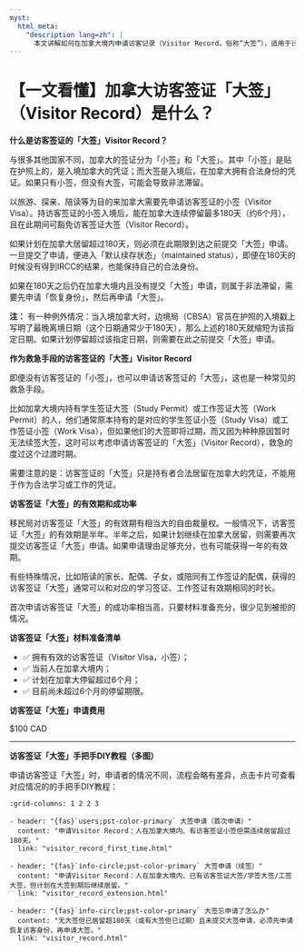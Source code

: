 ```yaml
---
myst:
  html_meta:
    "description lang=zh": |
      本文讲解如何在加拿大境内申请访客记录（Visitor Record，俗称“大签”），适用于计划在加拿大停留超过6个月的访客签证持有者。
---
```


# 【一文看懂】加拿大访客签证「大签」（Visitor Record）是什么？

<div class="dividing-line"></div>

**什么是访客签证的「大签」Visitor Record？**

与很多其他国家不同，加拿大的签证分为「小签」和「大签」。其中「小签」是贴在护照上的，是入境加拿大的凭证；而大签是入境后，在加拿大拥有合法身份的凭证。如果只有小签，但没有大签，可能会导致非法滞留。

以旅游、探亲、陪读等为目的来加拿大需要先申请访客签证的小签（Visitor Visa）。持访客签证的小签入境后，能在加拿大连续停留最多180天（约6个月），且在此期间可豁免访客签证大签（Visitor Record）。

如果计划在加拿大居留超过180天，则必须在此期限到达之前提交「大签」申请。一旦提交了申请，便进入「默认续存状态」（maintained status），即便在180天的时候没有得到IRCC的结果，也能保持自己的合法身份。

如果在180天之后仍在加拿大境内且没有提交「大签」申请，则属于非法滞留，需要先申请「恢复身份」，然后再申请「大签」。

**注：** 有一种例外情况：当入境加拿大时，边境局（CBSA）官员在护照的入境戳上写明了最晚离境日期（这个日期通常少于180天），那么上述的180天就缩短为该指定日期。如果计划停留超过该指定日期，则需要在此之前提交「大签」申请。


**作为救急手段的访客签证的「大签」Visitor Record**

即便没有访客签证的「小签」，也可以申请访客签证的「大签」，这也是一种常见的救急手段。

比如加拿大境内持有学生签证大签（Study Permit）或工作签证大签（Work Permit）的人，他们通常原本持有的是对应的学生签证小签（Study Visa）或工作签证小签（Work Visa），但如果他们的大签即将过期，而又因为种种原因暂时无法续签大签，这时可以考虑申请访客签证的「大签」（Visitor Record），救急的度过这个过渡时期。

需要注意的是：访客签证的「大签」只是持有者合法居留在加拿大的凭证，不能用于作为合法学习或工作的凭证。


**访客签证「大签」的有效期和成功率**

移民局对访客签证「大签」的有效期有相当大的自由裁量权。一般情况下，访客签证「大签」的有效期是半年。半年之后，如果计划继续在加拿大居留，则需要再次提交访客签证「大签」申请。如果申请理由足够充分，也有可能获得一年的有效期。

有些特殊情况，比如陪读的家长、配偶、子女，或陪同有工作签证的配偶，获得的访客签证「大签」通常可以和对应的学习签证、工作签证有效期相同的时长。

首次申请访客签证「大签」的成功率相当高，只要材料准备充分，很少见到被拒的情况。


**访客签证「大签」材料准备清单**

- ✅ 拥有有效的访客签证（Visitor Visa，小签）；
- ✅ 当前人在加拿大境内；
- ✅ 计划在加拿大停留超过6个月；
- ✅ 目前尚未超过6个月的停留期限。


**访客签证「大签」申请费用**

$100 CAD


---

**访客签证「大签」手把手DIY教程（多图）**

申请访客签证「大签」时，申请者的情况不同，流程会略有差异，点击卡片可查看对应情况的的手把手DIY教程：

```{gallery-grid}
:grid-columns: 1 2 2 3

- header: "{fas}`users;pst-color-primary` 大签申请（首次申请）"
  content: "申请Visitor Record：人在加拿大境内、有访客签证小签但需连续居留超过180天。"
  link: "visitor_record_first_time.html"

- header: "{fas}`info-circle;pst-color-primary` 大签申请（续签）"
  content: "申请Visitor Record：人在加拿大境内、已有访客签证大签/学签大签/工签大签，但计划在大签到期后继续居留。"
  link: "visitor_record_extension.html"

- header: "{fas}`info-circle;pst-color-primary` 大签忘申请了怎么办"
  content: "无大签但已居留超180天（或有大签但已过期）且未提交大签申请，必须先申请恢复访客身份，再申请大签。"
  link: "visitor_record.html"
```

<div class="dividing-line"></div>
